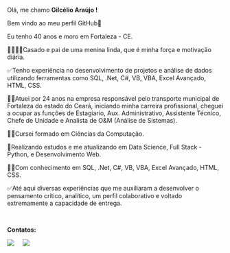 <!--
**gilcelioaraujo/gilcelioaraujo** is a ✨ _special_ ✨ repository because its `README.md` (this file) appears on your GitHub profile.
-->
<!DOCTYPE html>
<html lang="br-pt">
<head>
    <meta charset="UTF-8">
    <meta http-equiv="X-UA-Compatible" content="IE=edge">
    <meta name="viewport" content="width=device-width, initial-scale=1.0">
    <title>Apresentação</title>
</head>
<body>
    <div class="Apresentação">
        <p> Olá, me chamo <b>Gilcélio Araújo !</b></p>
        <p> Bem vindo ao meu perfil GitHub👋</p>
        <p>Eu tenho 40 anos e moro em Fortaleza - CE.</p>
        <p>👨‍👩‍👦‍👦Casado e pai de uma menina linda, que é minha força e motivação diária.</p>
        <p>✅Tenho experiência no desenvolvimento de projetos e análise de dados utilizando ferramentas como SQL, .Net, C#, VB, VBA, Excel Avançado, HTML, CSS.</p>
        <p>🧑‍💼Atuei por 24 anos na empresa responsável pelo transporte municipal de Fortaleza do estado do Ceará, iniciando minha carreira profissional, cheguei a ocupar as funções de Estagiario, Aux. Administrativo, Assistente Técnico, Chefe de Unidade e Analista de O&M (Análise de Sistemas).</p>
        <p>👨‍🎓Cursei formado em Ciências da Computação.</p>
        <p>📕Realizando estudos e me atualizando em Data Science, Full Stack - Python, e Desenvolvimento Web.</p>
        <p>🧑‍💻Com conhecimento em SQL, .Net, C#, VB, VBA, Excel Avançado, HTML, CSS.</p>
        <p>✅Até aqui diversas experiências que me auxiliaram a desenvolver o pensamento crítico, analítico, um perfil colaborativo e voltado extremamente a capacidade de entrega.</p>
    </div><br>
<p><b>Contatos:</b></p> 
<p align="left">
    <a href="https://www.linkedin.com/in/<yours>/"><img src="https://img.shields.io/badge/linkedin-%230077B5.svg?&style=for-the-badge&logo=linkedin&logoColor=white" /></a>&nbsp;&nbsp;&nbsp;&nbsp;
    <a href="mailto:<yours>?subject=Came%20from%20Github"><img src="https://img.shields.io/badge/gmail-%23D14836.svg?&style=for-the-badge&logo=gmail&logoColor=white" /></a>&nbsp;&nbsp;&nbsp;&nbsp;
  <p>
</body>
</html>
